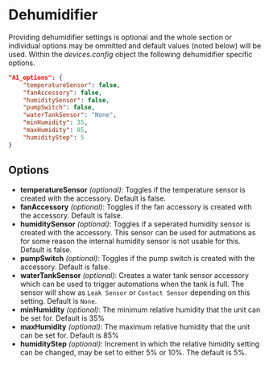 # Dehumidifier

Providing dehumidifier settings is optional and the whole section or individual options may be ommitted and default values (noted below) will be used. Within the *devices.config* object the following dehumidifier specific options.

```json
"A1_options": {
    "temperatureSensor": false,
    "fanAccessory": false,
    "humiditySensor": false,
    "pumpSwitch": false,
    "waterTankSensor": "None",
    "minHumidity": 35,
    "maxHumidity": 85,
    "humidityStep": 5
}
```

## Options
- **temperatureSensor** *(optional)*: Toggles if the temperature sensor is created with the accessory. Default is false.
- **fanAccessory** *(optional)*: Toggles if the fan accessory is created with the accessory. Default is false.
- **humiditySensor** *(optional)*: Toggles if a seperated humidity sensor is created with the accessory. This sensor can be used for autmations as for some reason the internal humidity sensor is not usable for this. Default is false.
- **pumpSwitch** *(optional)*: Toggles if the pump switch is created with the accessory. Default is false.
- **waterTankSensor** *(optional)*: Creates a water tank sensor accessory which can be used to trigger automations when the tank is full. The sensor will show as `Leak Sensor` or `Contact Sensor` depending on this setting. Default is `None`.
- **minHumidity** *(optional)*: The minimum relative humidity that the unit can be set for. Default is 35%
- **maxHumidity** *(optional)*: The maximum relative humidity that the unit can be set for. Default is 85%
- **humidityStep** *(optional)*: Increment in which the relative himidity setting can be changed, may be set to either 5% or 10%. The default is 5%.

